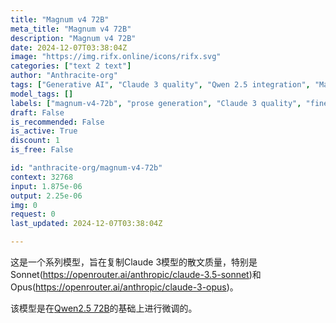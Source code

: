 ```yaml
---
title: "Magnum v4 72B"
meta_title: "Magnum v4 72B"
description: "Magnum v4 72B"
date: 2024-12-07T03:38:04Z
image: "https://img.rifx.online/icons/rifx.svg"
categories: ["text 2 text"]
author: "Anthracite-org"
tags: ["Generative AI", "Claude 3 quality", "Qwen 2.5 integration", "Machine Learning", "magnum-v4-72b", "Natural Language Processing", "fine-tuned model", "Programming", "Anthracite-org", "Chatbots", "prose generation"]
model_tags: []
labels: ["magnum-v4-72b", "prose generation", "Claude 3 quality", "fine-tuned model", "Qwen 2.5 integration"]
draft: False
is_recommended: False
is_active: True
discount: 1
is_free: False

id: "anthracite-org/magnum-v4-72b"
context: 32768
input: 1.875e-06
output: 2.25e-06
img: 0
request: 0
last_updated: 2024-12-07T03:38:04Z

---
```


这是一个系列模型，旨在复制Claude 3模型的散文质量，特别是Sonnet(https://openrouter.ai/anthropic/claude-3.5-sonnet)和Opus(https://openrouter.ai/anthropic/claude-3-opus)。

该模型是在[Qwen2.5 72B](https://openrouter.ai/qwen/qwen-2.5-72b-instruct)的基础上进行微调的。

